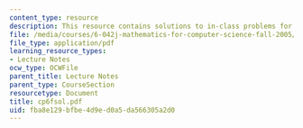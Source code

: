 ```yaml
---
content_type: resource
description: This resource contains solutions to in-class problems for week 6, friday.
file: /media/courses/6-042j-mathematics-for-computer-science-fall-2005/fba8e129bfbe4d9ed0a5da566305a2d0_cp6fsol.pdf
file_type: application/pdf
learning_resource_types:
- Lecture Notes
ocw_type: OCWFile
parent_title: Lecture Notes
parent_type: CourseSection
resourcetype: Document
title: cp6fsol.pdf
uid: fba8e129-bfbe-4d9e-d0a5-da566305a2d0
---
```

